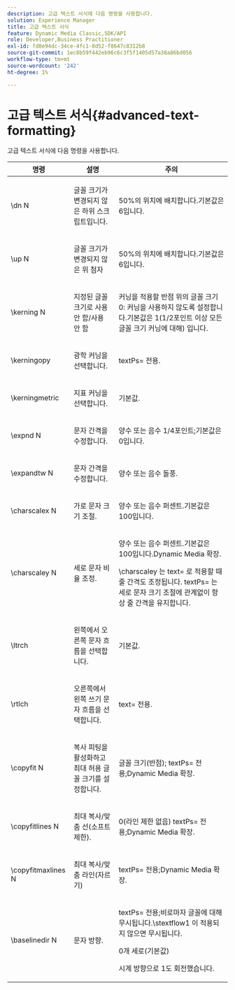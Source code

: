 ```yaml
---
description: 고급 텍스트 서식에 다음 명령을 사용합니다.
solution: Experience Manager
title: 고급 텍스트 서식
feature: Dynamic Media Classic,SDK/API
role: Developer,Business Practitioner
exl-id: fd0e94dc-34ce-4fc1-8d52-f8647c8312b8
source-git-commit: 1ec8b59f442eb96c6c3f5f1405d57a38a86bd056
workflow-type: tm+mt
source-wordcount: '242'
ht-degree: 1%

---
```


# 고급 텍스트 서식{#advanced-text-formatting}

고급 텍스트 서식에 다음 명령을 사용합니다.

<table id="table_43B2EB887C0F471BB60C23B570E7D3D2"> 
 <thead> 
  <tr> 
   <th class="entry"> 명령 </th> 
   <th class="entry"> 설명 </th> 
   <th class="entry"> 주의 </th> 
  </tr> 
 </thead>
 <tbody> 
  <tr> 
   <td> <span class="codeph"> \dn  <span class="varname"> N  </span> </span> </td> 
   <td> <p>글꼴 크기가 변경되지 않은 하위 스크립트입니다. </p> </td> 
   <td> <p>50%의 위치에 배치합니다.기본값은 6입니다. </p> </td> 
  </tr> 
  <tr> 
   <td> <span class="codeph"> \up  <span class="varname"> N  </span> </span> </td> 
   <td> <p>글꼴 크기가 변경되지 않은 위 첨자 </p> </td> 
   <td> <p>50%의 위치에 배치합니다.기본값은 6입니다. </p> </td> 
  </tr> 
  <tr> 
   <td> <span class="codeph"> \kerning  <span class="varname"> N  </span> </span> </td> 
   <td> <p>지정된 글꼴 크기로 사용 안 함/사용 안 함 </p> </td> 
   <td> <p>커닝을 적용할 반점 위의 글꼴 크기0: 커닝을 사용하지 않도록 설정합니다.기본값은 1(1/2포인트 이상 모든 글꼴 크기 커닝에 대해) 입니다. </p> </td> 
  </tr> 
  <tr> 
   <td> <span class="codeph"> \kerningopy  </span> </td> 
   <td> <p>광학 커닝을 선택합니다. </p> </td> 
   <td> <p> <span class="codeph"> textPs=  </span> 전용. </p> </td> 
  </tr> 
  <tr> 
   <td> <span class="codeph"> \kerningmetric  </span> </td> 
   <td> <p>지표 커닝을 선택합니다. </p> </td> 
   <td> <p>기본값. </p> </td> 
  </tr> 
  <tr> 
   <td> <span class="codeph"> \expnd  <span class="varname"> N  </span> </span> </td> 
   <td> <p>문자 간격을 수정합니다. </p> </td> 
   <td> <p>양수 또는 음수 1/4포인트;기본값은 0입니다. </p> </td> 
  </tr> 
  <tr> 
   <td> <span class="codeph"> \expandtw  <span class="varname"> N  </span> </span> </td> 
   <td> <p>문자 간격을 수정합니다. </p> </td> 
   <td> <p>양수 또는 음수 돌풍. </p> </td> 
  </tr> 
  <tr> 
   <td> <span class="codeph"> \charscalex  <span class="varname"> N  </span> </span> </td> 
   <td> <p>가로 문자 크기 조절. </p> </td> 
   <td> <p>양수 또는 음수 퍼센트.기본값은 100입니다. </p> </td> 
  </tr> 
  <tr> 
   <td> <span class="codeph"> \charscaley  <span class="varname"> N  </span> </span> </td> 
   <td> <p>세로 문자 비율 조정. </p> </td> 
   <td> <p>양수 또는 음수 퍼센트.기본값은 100입니다.Dynamic Media 확장. </p> <p> <span class="codeph"> \charscaley </span> 는  <span class="codeph"> text=  </span>로 적용할 때 줄 간격도 조정됩니다. <span class="codeph"> textPs= </span> 는 세로 문자 크기 조절에 관계없이 항상 줄 간격을 유지합니다. </p> </td> 
  </tr> 
  <tr> 
   <td> <span class="codeph"> \ltrch  </span> </td> 
   <td> <p>왼쪽에서 오른쪽 문자 흐름을 선택합니다. </p> </td> 
   <td> <p>기본값. </p> </td> 
  </tr> 
  <tr> 
   <td> <span class="codeph"> \rtlch  </span> </td> 
   <td> <p>오른쪽에서 왼쪽 쓰기 문자 흐름을 선택합니다. </p> </td> 
   <td> <p> <span class="codeph"> text=  </span> 전용. </p> </td> 
  </tr> 
  <tr> 
   <td> <span class="codeph"> \copyfit  <span class="varname"> N  </span> </span> </td> 
   <td> <p>복사 피팅을 활성화하고 최대 허용 글꼴 크기를 설정합니다. </p> </td> 
   <td> <p>글꼴 크기(반점);<span class="codeph"> textPs= </span> 전용;Dynamic Media 확장. </p> </td> 
  </tr> 
  <tr> 
   <td> <span class="codeph"> \copyfitlines  <span class="varname"> N  </span> </span> </td> 
   <td> <p>최대 복사/맞춤 선(소프트 제한). </p> </td> 
   <td> <p>0(라인 제한 없음)<span class="codeph"> textPs= </span> 전용;Dynamic Media 확장. </p> </td> 
  </tr> 
  <tr> 
   <td> <span class="codeph"> \copyfitmaxlines  <span class="varname"> N  </span> </span> </td> 
   <td> <p>최대 복사/맞춤 라인(자르기) </p> </td> 
   <td> <p> <span class="codeph"> textPs=  </span> 전용;Dynamic Media 확장. </p> </td> 
  </tr> 
  <tr> 
   <td> <span class="codeph"> \baselinedir  <span class="varname"> N  </span> </span> </td> 
   <td> <p>문자 방향. </p> </td> 
   <td> <p> <span class="codeph"> textPs=  </span> 전용;비로마자 글꼴에 대해 무시됩니다.\stextflow1 <span class="codeph"> 이  </span> 적용되지 않으면 무시됩니다. </p> <p>0개 세로(기본값) </p> <p>시계 방향으로 1도 회전했습니다. </p> </td> 
  </tr> 
 </tbody> 
</table>

